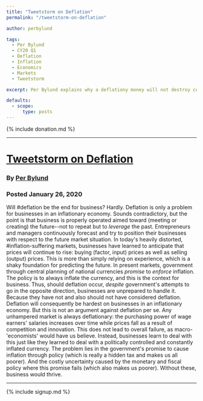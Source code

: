 ```yaml
---
title: "Tweetstorm on Deflation"
permalink: "/tweetstorm-on-deflation"

author: perbylund

tags:
  - Per Bylund
  - CY20 Q1
  - Deflation
  - Inflation
  - Economics
  - Markets
  - Tweetstorm

excerpt: Per Bylund explains why a deflationy money will not destroy commerce. Posted February 26, 2020.

defaults:
  - scope:
      type: posts
---
```


{% include donation.md %}

***

# [Tweetstorm on Deflation](https://twitter.com/PerBylund/status/1221473958576492544)
### By [Per Bylund](https://twitter.com/PerBylund)
### Posted January 26, 2020

Will #deflation be the end for business? Hardly. Deflation is only a problem for businesses in an inflationary economy. Sounds contradictory, but the point is that business is properly operated aimed toward (meeting or creating) the future--not to repeat but to *leverage* the past. Entrepreneurs and managers continuously forecast and try to position their businesses with respect to the future market situation. In today's heavily distorted, #inflation-suffering markets, businesses have learned to anticipate that prices will continue to rise: buying (factor, input) prices as well as selling (output) prices. This is more than simply relying on experience, which is a shaky foundation for predicting the future. In present markets, government through central planning of national currencies *promise* to *enforce* inflation. The policy is to always inflate the currency, and this is the context for business. Thus, should deflation occur, *despite* government's attempts to go in the opposite direction, businesses are unprepared to handle it. Because they have not and also should not have considered deflation. Deflation will consequently be hardest on businesses in an inflationary economy. But this is not an argument against deflation per se. Any unhampered market is always deflationary: the purchasing power of wage earners' salaries increases over time while prices fall as a result of competition and innovation. This does not lead to overall failure, as macro-'economists' would have us believe. Instead, businesses learn to deal with this just like they learned to deal with a politically controlled and constantly inflated currency. The problem lies in the government's promise to cause inflation through policy (which is really a hidden tax and makes us all poorer). And the costly uncertainty caused by the monetary and fiscal policy where this promise fails (which also makes us poorer). Without these, business would thrive.

***

{% include signup.md %}
